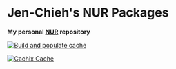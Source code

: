 # Jen-Chieh's NUR Packages

**My personal [NUR][] repository**

[![Build and populate cache](https://github.com/jcs090218/nur/actions/workflows/build.yml/badge.svg)](https://github.com/jcs090218/nur/actions/workflows/build.yml)

[![Cachix Cache](https://img.shields.io/badge/cachix-jcs090218-blue.svg)](https://jcs090218.cachix.org)


<!-- Links -->

[NUR]: https://github.com/nix-community/NUR
